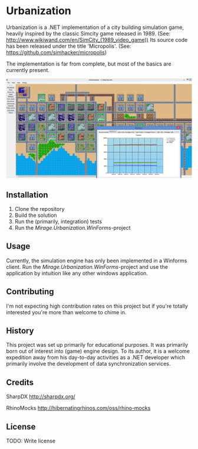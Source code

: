 # Urbanization

Urbanization is a .NET implementation of a city building simulation game, heavily inspired by the classic Simcity game released in 1989. (See: http://www.wikiwand.com/en/SimCity_(1989_video_game)) Its source code has been released under the title 'Micropolis'. (See: https://github.com/simhacker/micropolis)

The implementation is far from complete, but most of the basics are currently present.

![Screenshot of 'Urbanization'](/screenshot.png?raw=true "Screenshot of 'Urbanization'")

## Installation

1. Clone the repository
2. Build the solution
3. Run the (primarily, integration) tests
4. Run the *Mirage.Urbanization.WinForms*-project 

## Usage

Currently, the simulation engine has only been implemented in a Winforms client. Run the *Mirage.Urbanization.WinForms*-project and use the application by intuition like any other windows application.

## Contributing

I'm not expecting high contribution rates on this project but if you're totally interested you're more than welcome to chime in.

## History

This project was set up primarily for educational purposes. It was primarily born out of interest into (game) engine design. To its author, it is a welcome expedition away from his day-to-day activities as a .NET developer which primarily involve the development of data synchronization services.

## Credits

SharpDX
http://sharpdx.org/

RhinoMocks
http://hibernatingrhinos.com/oss/rhino-mocks

## License

TODO: Write license